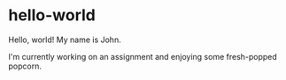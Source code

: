# hello-world

Hello, world! My name is John.

I'm currently working on an assignment and enjoying some fresh-popped popcorn.
